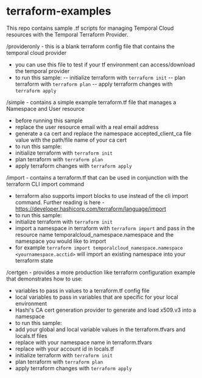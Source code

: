 # terraform-examples

This repo contains sample .tf scripts for managing Temporal Cloud resources with the Temporal Terraform Provider.


/provideronly - this is a blank terraform config file that contains the temporal cloud provider
- you can use this file to test if your tf environment can access/download the temporal provider
- to run this sample:
-- initialize terraform with `terraform init`
-- plan terraform with `terraform plan`
-- apply terraform changes with `terraform apply`


/simple - contains a simple example terraform.tf file that manages a Namespace and User resource 
- before running this sample
 - replace the user resource email with a real email address
 - generate a ca cert and replace the namespace accepted_client_ca file value with the path/file name of your ca cert
- to run this sample:
 - initialize terraform with `terraform init`
 - plan terraform with `terraform plan`
 - apply terraform changes with `terraform apply`


/import - contains a terraform.tf that can be used in conjunction with the terraform CLI import command 
- terraform also supports import blocks to use instead of the cli import command.  Further reading is here - https://developer.hashicorp.com/terraform/language/import
- to run this sample:
 - initialize terraform with `terraform init`
 - import a namespace in terraform with `terraform import` and pass in the resource name temporalcloud_namespace.namespace and the namespace you would like to import 
 - for example `terraform import temporalcloud_namespace.namespace <yournamespace.acctid>` will import an existing namespace into your terraform state


/certgen - provides a more production like terraform configuration example that demonstrates how to use:
- variables to pass in values to a terraform.tf config file
- local variables to pass in variables that are specific for your local environment
- Hashi's CA cert generation provider to generate and load x509.v3 into a namespace
- to run this sample:
 - add your global and local variable values in the terraform.tfvars and locals.tf files
  - replace <yournamespacenamegoeshere> with your namespace name in terraform.tfvars
  - replace <youracctidgoeshere> with your account id in locals.tf
 - initialize terraform with `terraform init`
 - plan terraform with `terraform plan`
 - apply terraform changes with `terraform apply`
